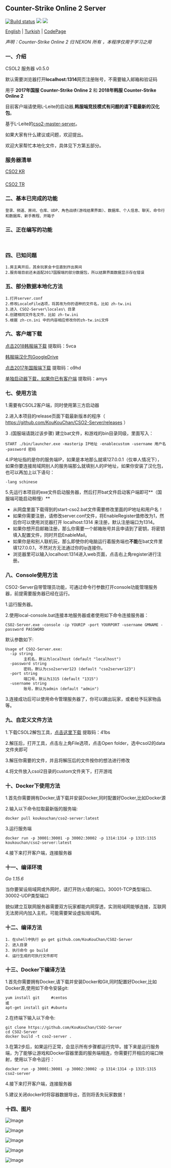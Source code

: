 ## Counter-Strike Online 2 Server 

[![Build status](https://ci.appveyor.com/api/projects/status/a4pj1il9li5s08k5?svg=true)](https://ci.appveyor.com/project/KouKouChan/cso2-server)
[![](https://img.shields.io/badge/license-MIT-green)](./LICENSE)
[![](https://img.shields.io/badge/version-v0.5.0-blue)](https://github.com/KouKouChan/CSO2-Server/releases)

[English](./README.en.md) | [Turkish](./README.tr.md) | [CodePage](./CodePage.md)

*声明：Counter-Strike Online 2 归 NEXON 所有 ，本程序仅用于学习之用*

### 一、介绍

CSOL2 服务器 v0.5.0

默认需要浏览器打开**localhost:1314**网页注册账号，不需要输入邮箱和验证码

用于 **2017年国服 Counter-Strike Online 2** 和 **2018年韩服 Counter-Strike Online 2**  

目前客户端请使用L-Leite的启动器,**韩服端竞技模式有问题的请下载最新的汉化包**。

基于L-Leite的[cso2-master-server](https://github.com/L-Leite/cso2-master-server)。

如果大家有什么建议或问题，欢迎提出。

欢迎大家帮忙本地化文件，具体见下方第五部分。
### 服务器清单
[CSO2 KR](https://discord.gg/N5UUhKxD5y)
###
[CSO2 TR](https://discord.gg/8KShEyD3Ca)


### 二、基本已完成的功能

    登录、频道、房间、仓库、UDP、角色战绩(游戏结果界面)、数据库、个人信息、聊天、命令行和数据库、新手教程、开箱子

### 三、正在编写的功能

​    

### 四、已知问题

    1.房主离开后，其余玩家会卡住直到炸出房间
    2.服务端目前还未适配2017国服端的部分数据包，所以结算界面数据显示存在错误

### 五、部分数据本地化方法

```
1.打开server.conf
2.修改LocaleFile选项，将其改为你的语种的文件名，比如 zh-tw.ini
3.进入 CSO2-Server\locales\ 目录
4.创建相同文件名文件，比如 zh-tw.ini
5.根据 zh-cn.ini 中的内容相应修改你的zh-tw.ini文件
```

### 六、客户端下载

  [点击2018韩服端下载](https://pan.baidu.com/s/1NGHisLeTB1nXH4zCtR6FSA) 提取码：5vca  

  [韩服端汉化包GoogleDrive](https://drive.google.com/file/d/1aaoKSBrAKgO30w-BCf1VJG6n6PUiS-88/view?usp=sharing)

  [点击2017年国服端下载](https://pan.baidu.com/s/1tTtks0fwROk0WUueC2gnOQ)  提取码：o9hd

  [单独启动器下载，如果你已有客户端](https://pan.baidu.com/s/1QGyRmjw24eJ5ycrFjorv_g)  提取码：amys

### 七、使用方法

1.需要有CSOL2客户端，同时使用第三方启动器

2.进入本项目的release页面下载最新版本的程序（ https://github.com/KouKouChan/CSO2-Server/releases ）

3 .(国服端请跳过该步骤) 建立bat文件，和游戏的bin目录同级，里面写入：

```shell
START ./bin/launcher.exe -masterip IP地址 -enablecustom -username 用户名 -password 密码
```

4.IP地址指的是你的服务端IP，如果是本地那么就填127.0.0.1（仅单人情况下），如果你要连接局域网别人的服务端那么就填别人的IP地址，如果你安装了汉化包，也可以再加上以下语句：

```shell
-lang schinese
```

5.先运行本项目的exe文件启动服务器，然后打开bat文件启动客户端即可**（国服端可能启动稍慢）**

- 从网盘里面下载得到的start-cso2.bat文件需要修改里面的IP地址和用户名！
- 如果你需要注册，请修改server.conf文件，将EnableRegister值修改为1，然后你可以使用浏览器打开 localhost:1314 来注册，默认注册端口为1314。
- 如果你想开启邮箱注册，那么你需要一个邮箱账号并且申请到了密钥，将密钥填入配置文件，同时开启EnableMail。
- 如果你是和别人联机玩，那么即使你的电脑运行着服务端也**不能**在bat文件里填127.0.0.1，不然对方无法通过你的ip连接你。
- 浏览器里可以输入localhost:1314进入web页面，点击右上角register进行注册。

### 八、Console使用方法

CSO2-Server自带管理员功能，可通过命令行参数打开console功能管理服务器，前提需要服务器已经在运行。

1.运行服务器。

2.使用local-console.bat连接本地服务器或者使用如下命令连接服务器：

```
CSO2-Server.exe -console -ip YOURIP -port YOURPORT -username GMNAME -password PASSWORD
```

默认参数如下:

```
Usage of CSO2-Server.exe:
  -ip string
        主机名，默认为localhost (default "localhost")
  -password string
        密码，默认为cso2server123 (default "cso2server123")
  -port string
        端口号，默认为1315 (default "1315")
  -username string
        账号，默认为admin (default "admin")
```

3.连接成功后可以使用命令管理服务器了，你可以踢出玩家，或者给予玩家物品等。

### 九、自定义文件方法

1.下载CSOL2解包工具，[点击这里下载](https://pan.baidu.com/s/14q1SoIdHwp1casMWG2OS-w) 提取码：41bs

2.解压后，打开工具，点击左上角File选项，点击Open folder，选中csol2的data文件夹即可

3.解压你需要的文件，并且将解压后的文件按你的想法进行修改

4.将文件放入csol2目录的custom文件夹下，打开游戏

### 十、Docker下使用方法

1.首先你需要拥有Docker,请下载并安装Docker,同时配置好Docker,比如Docker源

2.输入以下命令拉取最新版的服务端:

```shell
docker pull koukouchan/cso2-server:latest
```

3.运行服务端

```shell
docker run -p 30001:30001 -p 30002:30002 -p 1314:1314 -p 1315:1315 koukouchan/cso2-server:latest
```

4.接下来打开客户端，连接服务器

### 十一、编译环境

*Go 1.15.6*

当你要架设局域网或外网时，请打开防火墙的端口。30001-TCP类型端口、30002-UDP类型端口

貌似建立互联网服务器需要双方玩家都能内网穿透，实测局域网能够连接，互联网无法房间内加入主机，可能需要架设虚拟局域网。

### 十二、编译方法

```shell
1. 在shell中执行 go get github.com/KouKouChan/CSO2-Server
2. 进入目录
3. 执行命令 go build
4. 运行生成的可执行文件即可
```

### 十三、Docker下编译方法

1.首先你需要拥有Docker,请下载并安装Docker和Git,同时配置好Docker,比如Docker源,使用如下命令安装git:

```
yum install git     #centos
或
apt-get install git #ubuntu
```

2.在终端下输入以下命令:

```shell
git clone https://github.com/KouKouChan/CSO2-Server
cd CSO2-Server
docker build -t cso2-server .
```

3.在第2步后，如果运行正常，会显示所有步骤都运行完毕。接下来是运行服务端，为了能够让游戏和Docker容器里面的服务端相连，你需要打开相应的端口映射，使用以下命令运行：

```shell
docker run -p 30001:30001 -p 30002:30002 -p 1314:1314 -p 1315:1315 cso2-server
```

4.接下来打开客户端，连接服务器

5.建议关闭docker时将容器数据导出，否则将丢失玩家数据！

### 十四、图片

![Image](./photos/main.png)

![Image](./photos/intro.png)

![Image](./photos/channel.png)

![Image](./photos/ingame.jpg)

![Image](./photos/result.jpg)
